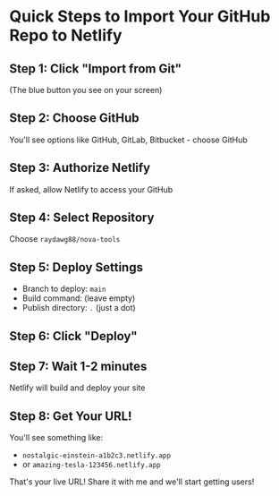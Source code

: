# Quick Steps to Import Your GitHub Repo to Netlify

## Step 1: Click "Import from Git"
(The blue button you see on your screen)

## Step 2: Choose GitHub
You'll see options like GitHub, GitLab, Bitbucket - choose GitHub

## Step 3: Authorize Netlify
If asked, allow Netlify to access your GitHub

## Step 4: Select Repository
Choose `raydawg88/nova-tools`

## Step 5: Deploy Settings
- Branch to deploy: `main`
- Build command: (leave empty)
- Publish directory: `.` (just a dot)

## Step 6: Click "Deploy"

## Step 7: Wait 1-2 minutes
Netlify will build and deploy your site

## Step 8: Get Your URL!
You'll see something like:
- `nostalgic-einstein-a1b2c3.netlify.app`
- or `amazing-tesla-123456.netlify.app`

That's your live URL! Share it with me and we'll start getting users!